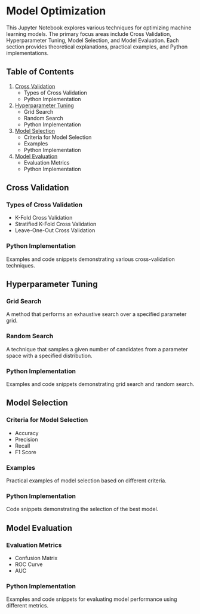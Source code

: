 # Model Optimization

This Jupyter Notebook explores various techniques for optimizing machine learning models. The primary focus areas include Cross Validation, Hyperparameter Tuning, Model Selection, and Model Evaluation. Each section provides theoretical explanations, practical examples, and Python implementations.

## Table of Contents

1. [Cross Validation](#cross-validation)
   - Types of Cross Validation
   - Python Implementation
2. [Hyperparameter Tuning](#hyperparameter-tuning)
   - Grid Search
   - Random Search
   - Python Implementation
3. [Model Selection](#model-selection)
   - Criteria for Model Selection
   - Examples
   - Python Implementation
4. [Model Evaluation](#model-evaluation)
   - Evaluation Metrics
   - Python Implementation

## Cross Validation

### Types of Cross Validation
- K-Fold Cross Validation
- Stratified K-Fold Cross Validation
- Leave-One-Out Cross Validation

### Python Implementation
Examples and code snippets demonstrating various cross-validation techniques.

## Hyperparameter Tuning

### Grid Search
A method that performs an exhaustive search over a specified parameter grid.

### Random Search
A technique that samples a given number of candidates from a parameter space with a specified distribution.

### Python Implementation
Examples and code snippets demonstrating grid search and random search.

## Model Selection

### Criteria for Model Selection
- Accuracy
- Precision
- Recall
- F1 Score

### Examples
Practical examples of model selection based on different criteria.

### Python Implementation
Code snippets demonstrating the selection of the best model.

## Model Evaluation

### Evaluation Metrics
- Confusion Matrix
- ROC Curve
- AUC

### Python Implementation
Examples and code snippets for evaluating model performance using different metrics.
